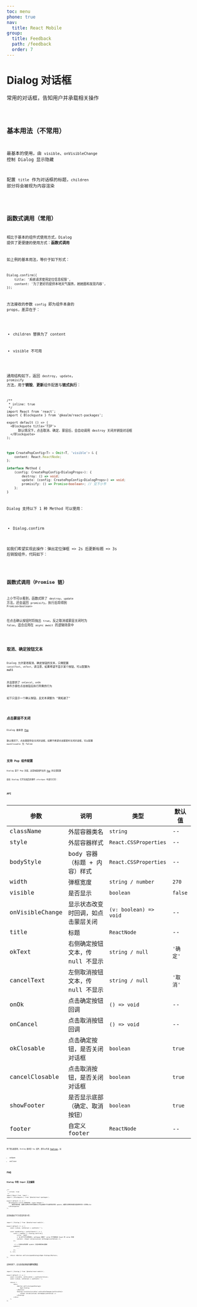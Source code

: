 ```yaml
---
toc: menu
phone: true
nav:
  title: React Mobile
group:
  title: Feedback
  path: /feedback
  order: 7
---
```


# Dialog 对话框

常用的对话框，告知用户并承载相关操作

<code src='./demos' phone />

## 基本用法（不常用）

最基本的使用，由 `visible`、`onVisibleChange` 控制 Dialog 显示隐藏

配置 `title` 作为对话框的标题，`children` 部分将会被视为内容渲染

<code src='./demos/demo-basic' />

## 函数式调用（常用）

相比于基本的组件式使用方式，Dialog 提供了更便捷的使用方式：**函数式调用**

如上例的基本用法，等价于如下形式：

```tsx | pure
Dialog.confirm({
    title: '系统请求使用定位信息权限',
    content: '为了更好的提供本地天气服务，她她圈和发现内容',
});
```

方法接收的参数 `config` 即为组件本身的 props，差异在于：

- children 替换为了 content

- visible 不可用

通用结构如下，返回 `destroy`, `update`, `promisify` 方法，用于**销毁**、**更新**组件配置与**链式执行**：

```tsx
/**
 * inline: true
 */
import React from 'react';
import { Blockquote } from '@kealm/react-packages';

export default () => (
  <Blockquote title='TIP'>
      默认情况下，点击取消、确定、蒙层后，会自动调用 destroy 关闭并销毁对话框
  </Blockquote>
);
```

```ts
type CreatePopConfig<T> = Omit<T, 'visible'> & {
    content: React.ReactNode;
};

interface Method {
    (config: CreatePopConfig<DialogProps>): {
        destroy: () => void;
        update: (config: CreatePopConfig<DialogProps>) => void;
        promisify: () => Promise<boolean>; // 见下小节
    };
}
```

Dialog 支持以下 1 种 Method 可以使用：

- Dialog.confirm

如我们希望实现此操作：弹出定位弹框 => 2s 后更新标题 => 3s 后销毁组件，代码如下：

<code src='./demos/demo-func' />

## 函数式调用（Promise 链）

上小节可以看到，函数式除了 `destroy`、`update` 方法，还会返回 `promisify`，执行后将得到 `Promise<boolean>`

在点击确认按钮时将抛出 `true`，反之取消或蒙层关闭时为 `false`，适合应用在 `async await` 的逻辑场景中

<code src='./demos/demo-promise.tsx' />

## 取消、确定按钮文本

Dialog 允许更改取消、确定按钮的文本，只需配置 `cancelText`、`okText`，请注意，如果希望不显示某个按钮，可以配置为 **null**

并且提供了 `onCancel`、`onOk` 事件方便在点击按钮后执行所需的行为

如下只显示一个确认按钮，且文本调整为 "我知道了"

<code src='./demos/demo-btn-text' />

## 点击蒙层不关闭

Dialog 继承至 [Pop](/react-mobile/basic/pop#api)

默认情况下，点击蒙层将会关闭对话框，如果不希望点击蒙层时关闭对话框，可以配置 `maskClosable` 为 false

<code src='./demos/demo-mask-closable' />

## 支持 Pop 组件配置

Dialog 基于 Pop 封装，这意味着组件支持 [Pop](/react-mobile/basic/pop#api) 的全部配置

如在 Dialog 打开完成后的事件 `afterOpen` 中进行打印：

<code src='./demos/demo-pop' />

## API

| 参数 | 说明               | 类型         | 默认值 |
|------|--------------------|--------------|--------|
| className    | 外层容器类名                                   | `string`                                                     | --     |
| style        | 外层容器样式                                   | `React.CSSProperties`                                        | --     |
| bodyStyle       | body 容器（标题 + 内容）样式       | `React.CSSProperties`  | --       |
| width           | 弹框宽度                           | `string / number`      | `270`    |
| visible         | 是否显示                           | `boolean`              | `false`  |
| onVisibleChange | 显示状态改变时回调，如点击蒙层关闭 | `(v: boolean) => void` | --       |
| title           | 标题                               | `ReactNode`            | --       |
| okText          | 右侧确定按钮文本，传 null 不显示   | `string / null`        | `'确定'` |
| cancelText      | 左侧取消按钮文本，传 null 不显示   | `string / null`        | `'取消'` |
| onOk            | 点击确定按钮回调                   | `() => void`           | --       |
| onCancel        | 点击取消按钮回调                   | `() => void`           | --       |
| okClosable      | 点击确定按钮，是否关闭对话框       | `boolean`              | `true`   |
| cancelClosable  | 点击取消按钮，是否关闭对话框       | `boolean`              | `true`   |
| showFooter      | 是否显示底部（确定、取消按钮）     | `boolean`              | `true`   |
| footer          | 自定义 footer                      | `ReactNode`            | --       |

除了默认配置项，Dialog 继承至 `Pop` 组件，即可以传递 [PopProps](/react-mobile/basic/pop#api)，如

- onOpen
- onClose

## FAQ

### Dialog 中的 Input 无法编辑

```tsx
/**
 * inline: true
 */
import React from 'react';
import { Blockquote } from '@kealm/react-packages';

export default () => (
  <Blockquote title='WARNING' type='danger'>
      值得注意的是：函数式调用对状态的更新<b>完全依赖于手动调用返回的 update，函数式调用的结果仅是调用时的一次快照</b>
  </Blockquote>
);
```

这意味着如下行为是没有意义的：

```tsx | pure
import { Dialog } from '@kealm/react-mobile';

export default () => {
    const [value, setValue] = useState('');

    const openDialog = useCallback(() => {
        const { update } = Dialog.confirm({
            title: 'XXXX',
            // ❌ 这个行为没有意义，onChange 更新了 value 并不能驱动 Input 的 value 变更
            content: <Input value={value} onChange={setValue} />,
        });

         // ✔ 只有显示的调用 update 才能正确的驱动更新
        update({
            ...
        });
    }, []);

    return <Button onClick={openDialog}>Open Dialog</Button>;
};
```

这种场景下，应当选择最基础的**组件式用法**：

```tsx | pure
import { Dialog } from '@kealm/react-mobile';

export default () => {
    const [visible, setVisible] = useState(false);
    const [value, setValue] = useState('');

    return (
        <div>
            <Button onClick={openDialog}>
                Open Dialog
            </Button>
            <Dialog visible={visible} onVisibleChange={setVisible}>
                <Input value={value} onChange={setValue} />
            </Dialog>
        </div>
    );
};
```